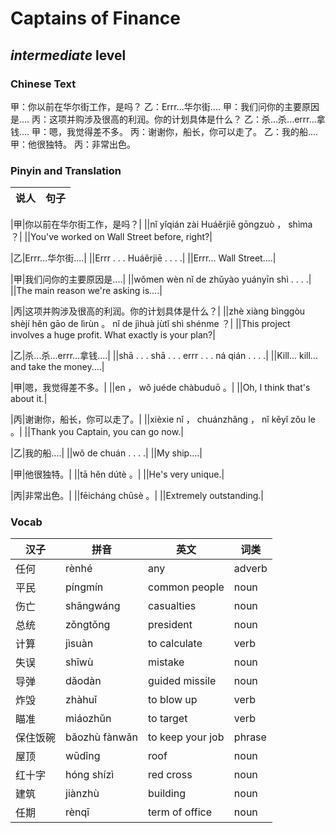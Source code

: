 # Captains of Finance
## *intermediate* level

### Chinese Text
甲：你以前在华尔街工作，是吗？
乙：Errr...华尔街....
甲：我们问你的主要原因是....
丙：这项并购涉及很高的利润。你的计划具体是什么？
乙：杀...杀...errr...拿钱....
甲：嗯，我觉得差不多。
丙：谢谢你，船长，你可以走了。
乙：我的船....
甲：他很独特。
丙：非常出色。

### Pinyin and Translation
|说人|句子|
|----|----|

|甲|你以前在华尔街工作，是吗？|
||nǐ yǐqián zài Huáěrjiē gōngzuò ， shìma ？|
||You've worked on Wall Street before, right?|

|乙|Errr...华尔街....|
||Errr . . . Huáěrjiē . . . .|
||Errr... Wall Street....|

|甲|我们问你的主要原因是....|
||wǒmen wèn nǐ de zhǔyào yuányīn shì . . . .|
||The main reason we're asking is....|

|丙|这项并购涉及很高的利润。你的计划具体是什么？|
||zhè xiàng bìnggòu shèjí hěn gāo de lìrùn 。 nǐ de jìhuà jùtǐ shì shénme ？|
||This project involves a huge profit. What exactly is your plan?|

|乙|杀...杀...errr...拿钱....|
||shā . . . shā . . . errr . . . ná qián . . . .|
||Kill... kill... and take the money....|

|甲|嗯，我觉得差不多。|
||en ， wǒ juéde chàbuduō 。|
||Oh, I think that's about it.|

|丙|谢谢你，船长，你可以走了。|
||xièxie nǐ ， chuánzhǎng ， nǐ kěyǐ zǒu le 。|
||Thank you Captain, you can go now.|

|乙|我的船....|
||wǒ de chuán . . . .|
||My ship....|

|甲|他很独特。|
||tā hěn dútè 。|
||He's very unique.|

|丙|非常出色。|
||fēicháng chūsè 。|
||Extremely outstanding.|
### Vocab
|汉子|拼音|英文|词类|
|----|----|----|----|
|任何|rènhé|any|adverb|
|平民|píngmín|common people|noun|
|伤亡|shāngwáng|casualties|noun|
|总统|zǒngtǒng|president|noun|
|计算|jìsuàn|to calculate|verb|
|失误|shīwù|mistake|noun|
|导弹|dǎodàn|guided missile|noun|
|炸毁|zhàhuǐ|to blow up|verb|
|瞄准|miáozhǔn|to target|verb|
|保住饭碗|bǎozhù fànwǎn|to keep your job|phrase|
|屋顶|wūdǐng|roof|noun|
|红十字|hóng shízì|red cross|noun|
|建筑|jiànzhù|building|noun|
|任期|rènqī|term of office|noun|